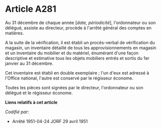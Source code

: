 # Article A281

Au 31 décembre de chaque année [*date, périodicité*], l'ordonnateur ou son délégué, assiste au directeur, procède à l'arrêté
général des comptes en matières.

A la suite de la vérification, il est établi un procès-verbal de vérification du magasin, un inventaire détaillé de tous les
approvisionnements en magasin et un inventaire du mobilier et du matériel, énumérant d'une façon descriptive et estimative
tous les objets mobiliers entrés et sortis du 1er janvier au 31 décembre.

Cet inventaire est établi en double exemplaire ; l'un d'eux est adressé à l'Office national, l'autre est conservé par le
régisseur économe.

Toutes les pièces sont signées par le directeur, l'ordonnateur ou son délégué et le régisseur économe.

**Liens relatifs à cet article**

_Codifié par_:

  - Arrêté 1951-04-24 JORF 29 avril 1951
